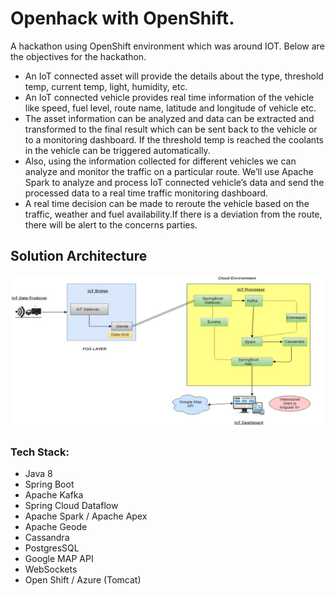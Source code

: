 # Openhack with OpenShift.
A hackathon using OpenShift environment which was around IOT. Below are the objectives for the hackathon.

* An IoT connected asset will provide the details about the type, threshold temp, current temp, light, humidity, etc.
* An IoT connected vehicle provides real time information of the vehicle like speed, fuel level, route name, latitude and longitude of vehicle etc.
* The asset information can be analyzed and data can be extracted and transformed to the final result which can be sent back to the vehicle or to a monitoring dashboard. If the threshold temp is reached the coolants in the vehicle can be triggered automatically.
* Also, using the information collected for different vehicles we can analyze and monitor the traffic on a particular route. We’ll use Apache Spark to analyze and process IoT connected vehicle’s data and send the processed data to a real time traffic monitoring dashboard.
* A real time decision can be made to reroute the vehicle based on the traffic, weather and fuel availability.If there is a deviation from the route, there will be alert to the concerns parties.

## Solution Architecture
![](Solution_Arch_IOT.jpg)

### Tech Stack:
* Java 8
* Spring Boot
* Apache Kafka
* Spring Cloud Dataflow
* Apache Spark / Apache Apex
* Apache Geode
* Cassandra
* PostgresSQL
* Google MAP API
* WebSockets
* Open Shift / Azure (Tomcat)


